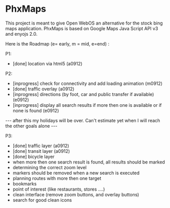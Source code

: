 PhxMaps
===========

This project is meant to give Open WebOS an alternative for the stock bing maps application. PhxMaps is based on Google Maps Java Script API v3 and enyojs 2.0.

Here is the Roadmap (e= early, m = mid, e=end) :

P1:

- [done] location via html5 (a0912)

P2:

- [inprogress] check for connectivity and add loading animation (m0912)
- [done] traffic overlay (a0912)
- [inprogress] directions (by foot, car and public transfer if available) (e0912)
- [inprogress] display all search results if more then one is available or if none is found (e0912)

--- after this my holidays will be over. Can't estimate yet when I will reach the other goals alone ---

P3:

- [done] traffic layer (a0912)
- [done] transit layer (a0912)
- [done] bicycle layer
- when more then one search result is found, all results should be marked
- determining the correct zoom level
- markers should be removed when a new search is executed
- planning routes with more then one target
- bookmarks
- point of interest (like restaurants, stores ….)
- clean interface (remove zoom buttons, and overlay buttons)
- search for good clean icons